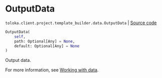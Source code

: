 # OutputData
`toloka.client.project.template_builder.data.OutputData` | [Source code](https://github.com/Toloka/toloka-kit/blob/v1.2.1/src/client/project/template_builder/data.py#L90)

```python
OutputData(
    self,
    path: Optional[Any] = None,
    default: Optional[Any] = None
)
```

Output data.


For more information, see [Working with data](https://toloka.ai/docs/template-builder/operations/work-with-data).

